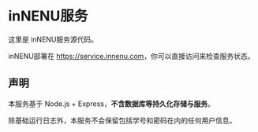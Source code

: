 # inNENU服务

这里是 inNENU服务源代码。

inNENU部署在 <https://service.innenu.com>，你可以直接访问来检查服务状态。

## 声明

本服务基于 Node.js + Express，**不含数据库等持久化存储与服务**。

除基础运行日志外，本服务不会保留包括学号和密码在内的任何用户信息。
